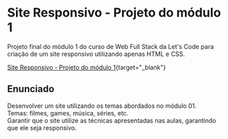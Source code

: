 # Site Responsivo - Projeto do módulo 1
Projeto final do módulo 1 do curso de Web Full Stack da Let's Code para criação de um site responsivo utilizando apenas HTML e CSS.

[Site Responsivo - Projeto do módulo 1](https://antuneslv.github.io/site-responsivo-projeto-mod1/index.html#){target="_blank"}


## Enunciado

Desenvolver um site utilizando os temas abordados no módulo 01.  
Temas: filmes, games, música, séries, etc.  
Garantir que o site utilize as técnicas apresentadas nas aulas, garantindo que ele seja responsivo.  
